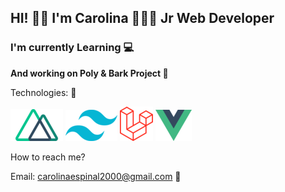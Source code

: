 <h2> HI! 👋🏻 I'm Carolina 👩🏻‍💻 Jr Web Developer </h2>

<h3>I'm currently Learning 💻 </h3>

<strong> And working on Poly & Bark Project 💛  </strong>

 Technologies: 🤠  

![Tailwindcss](nuxtjs.png) 
![Tailwindcss](tailwindcss.png) 
![Tailwindcss](laravel.png)
![Tailwindcss](vuejs.png) 

How to reach me? <br>

Email: carolinaespinal2000@gmail.com 📩


<!---
carolinaegithub/carolinaegithub is a ✨ special ✨ repository because its `README.md` (this file) appears on your GitHub profile.
You can click the Preview link to take a look at your changes.
--->
